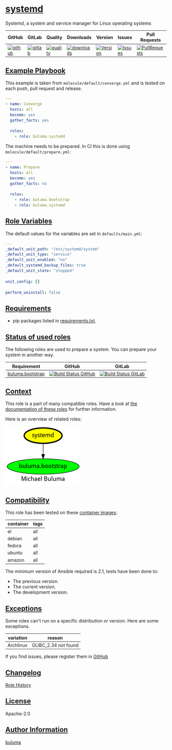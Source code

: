 # [systemd](#systemd)

Systemd, a system and service manager for Linux operating systems

|GitHub|GitLab|Quality|Downloads|Version|Issues|Pull Requests|
|------|------|-------|---------|-------|------|-------------|
|[![github](https://github.com/buluma/ansible-role-systemd/workflows/Ansible%20Molecule/badge.svg)](https://github.com/buluma/ansible-role-systemd/actions)|[![gitlab](https://gitlab.com/buluma/ansible-role-systemd/badges/master/pipeline.svg)](https://gitlab.com/buluma/ansible-role-systemd)|[![quality](https://img.shields.io/ansible/quality/58859)](https://galaxy.ansible.com/buluma/systemd)|[![downloads](https://img.shields.io/ansible/role/d/58859)](https://galaxy.ansible.com/buluma/systemd)|[![Version](https://img.shields.io/github/release/buluma/ansible-role-systemd.svg)](https://github.com/buluma/ansible-role-systemd/releases/)|[![Issues](https://img.shields.io/github/issues/buluma/ansible-role-systemd.svg)](https://github.com/buluma/ansible-role-systemd/issues/)|[![PullRequests](https://img.shields.io/github/issues-pr-closed-raw/buluma/ansible-role-systemd.svg)](https://github.com/buluma/ansible-role-systemd/pulls/)|

## [Example Playbook](#example-playbook)

This example is taken from `molecule/default/converge.yml` and is tested on each push, pull request and release.
```yaml
---
- name: Converge
  hosts: all
  become: yes
  gather_facts: yes

  roles:
    - role: buluma.systemd
```

The machine needs to be prepared. In CI this is done using `molecule/default/prepare.yml`:
```yaml
---
- name: Prepare
  hosts: all
  become: yes
  gather_facts: no

  roles:
    - role: buluma.bootstrap
    - role: buluma.systemd
```


## [Role Variables](#role-variables)

The default values for the variables are set in `defaults/main.yml`:
```yaml
---
_default_unit_path: "/etc/systemd/system"
_default_unit_type: "service"
_default_unit_enabled: "no"
_default_systemd_backup_files: true
_default_unit_state: "stopped"

unit_config: []

perform_uninstall: false
```

## [Requirements](#requirements)

- pip packages listed in [requirements.txt](https://github.com/buluma/ansible-role-systemd/blob/main/requirements.txt).

## [Status of used roles](#status-of-requirements)

The following roles are used to prepare a system. You can prepare your system in another way.

| Requirement | GitHub | GitLab |
|-------------|--------|--------|
|[buluma.bootstrap](https://galaxy.ansible.com/buluma/bootstrap)|[![Build Status GitHub](https://github.com/buluma/ansible-role-bootstrap/workflows/Ansible%20Molecule/badge.svg)](https://github.com/buluma/ansible-role-bootstrap/actions)|[![Build Status GitLab ](https://gitlab.com/buluma/ansible-role-bootstrap/badges/master/pipeline.svg)](https://gitlab.com/buluma/ansible-role-bootstrap)|

## [Context](#context)

This role is a part of many compatible roles. Have a look at [the documentation of these roles](https://buluma.github.io/) for further information.

Here is an overview of related roles:

![dependencies](https://raw.githubusercontent.com/buluma/ansible-role-systemd/png/requirements.png "Dependencies")

## [Compatibility](#compatibility)

This role has been tested on these [container images](https://hub.docker.com/u/buluma):

|container|tags|
|---------|----|
|el|all|
|debian|all|
|fedora|all|
|ubuntu|all|
|amazon|all|

The minimum version of Ansible required is 2.1, tests have been done to:

- The previous version.
- The current version.
- The development version.

## [Exceptions](#exceptions)

Some roles can't run on a specific distribution or version. Here are some exceptions.

| variation                 | reason                 |
|---------------------------|------------------------|
| Archlinux | GLIBC_2.34 not found |


If you find issues, please register them in [GitHub](https://github.com/buluma/ansible-role-systemd/issues)

## [Changelog](#changelog)

[Role History](https://github.com/buluma/ansible-role-systemd/blob/master/CHANGELOG.md)

## [License](#license)

Apache-2.0

## [Author Information](#author-information)

[buluma](https://buluma.github.io/)
